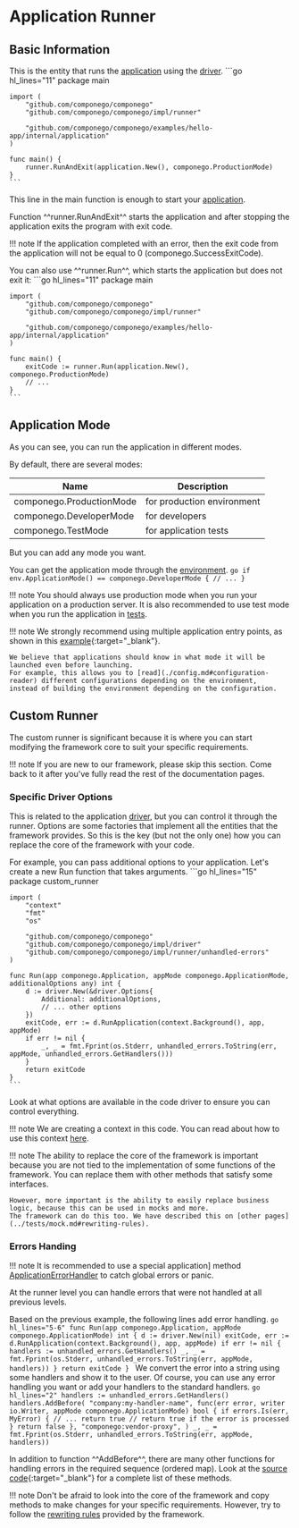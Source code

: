 # Application Runner

## Basic Information

This is the entity that runs the [application](./application.md) using the [driver](./driver.md).
    ```go hl_lines="11"
    package main

    import (
        "github.com/componego/componego"
        "github.com/componego/componego/impl/runner"

        "github.com/componego/componego/examples/hello-app/internal/application"
    )

    func main() {
        runner.RunAndExit(application.New(), componego.ProductionMode)
    }
    ```
This line in the main function is enough to start your [application](./application.md).

Function ^^runner.RunAndExit^^ starts the application and after stopping the application exits the program with exit code.

!!! note
    If the application completed with an error, then the exit code from the application will not be equal to 0 (componego.SuccessExitCode).

You can also use ^^runner.Run^^, which starts the application but does not exit it:
    ```go hl_lines="11"
    package main

    import (
        "github.com/componego/componego"
        "github.com/componego/componego/impl/runner"

        "github.com/componego/componego/examples/hello-app/internal/application"
    )

    func main() {
        exitCode := runner.Run(application.New(), componego.ProductionMode)
        // ...
    }
    ```

## Application Mode

As you can see, you can run the application in different modes.

By default, there are several modes:

| Name                     | Description                |
|--------------------------|----------------------------|
| componego.ProductionMode | for production environment |
| componego.DeveloperMode  | for developers             |
| componego.TestMode       | for application tests      |

But you can add any mode you want.

You can get the application mode through the [environment](./environment.md).
    ```go
    if env.ApplicationMode() == componego.DeveloperMode {
        // ...
    }
    ```

!!! note
    You should always use production mode when you run your application on a production server.
    It is also recommended to use test mode when you run the application in [tests](../tests/runner.md#test-mode).

!!! note
    We strongly recommend using multiple application entry points,
    as shown in this [example](https://github.com/componego/componego/tree/master/examples/url-shortener-app/cmd/application){:target="_blank"}.

    We believe that applications should know in what mode it will be launched even before launching.
    For example, this allows you to [read](./config.md#configuration-reader) different configurations depending on the environment,
    instead of building the environment depending on the configuration.

## Custom Runner

The custom runner is significant because it is where you can start modifying the framework core to suit your specific requirements.

!!! note
    If you are new to our framework, please skip this section.
    Come back to it after you've fully read the rest of the documentation pages.

### Specific Driver Options

This is related to the application [driver](./driver.md), but you can control it through the runner.
Options are some factories that implement all the entities that the framework provides.
So this is the key (but not the only one) how you can replace the core of the framework with your code.

For example, you can pass additional options to your application.
Let's create a new Run function that takes arguments.
    ```go hl_lines="15"
    package custom_runner

    import (
        "context"
        "fmt"
        "os"

        "github.com/componego/componego"
        "github.com/componego/componego/impl/driver"
        "github.com/componego/componego/impl/runner/unhandled-errors"
    )

    func Run(app componego.Application, appMode componego.ApplicationMode, additionalOptions any) int {
        d := driver.New(&driver.Options{
            Additional: additionalOptions,
            // ... other options
        })
        exitCode, err := d.RunApplication(context.Background(), app, appMode)
        if err != nil {
            _, _ = fmt.Fprint(os.Stderr, unhandled_errors.ToString(err, appMode, unhandled_errors.GetHandlers()))
        }
        return exitCode
    }
    ```

Look at what options are available in the code driver to ensure you can control everything.

!!! note
    We are creating a context in this code.
    You can read about how to use this context [here](./environment.md#application-context).

!!! note
    The ability to replace the core of the framework is important because you are not tied to the implementation of some functions of the framework.
    You can replace them with other methods that satisfy some interfaces.

    However, more important is the ability to easily replace business logic, because this can be used in mocks and more.
    The framework can do this too. We have described this on [other pages](../tests/mock.md#rewriting-rules).

### Errors Handing

!!! note
    It is recommended to use a special application] method [ApplicationErrorHandler](./application.md#applicationerrorhandler) to catch global errors or panic.

At the runner level you can handle errors that were not handled at all previous levels.

Based on the previous example, the following lines add error handling.
    ```go hl_lines="5-6"
    func Run(app componego.Application, appMode componego.ApplicationMode) int {
        d := driver.New(nil)
        exitCode, err := d.RunApplication(context.Background(), app, appMode)
        if err != nil {
            handlers := unhandled_errors.GetHandlers()
            _, _ = fmt.Fprint(os.Stderr, unhandled_errors.ToString(err, appMode, handlers))
        }
        return exitCode
    }
    ```
We convert the error into a string using some handlers and show it to the user.
Of course, you can use any error handling you want or add your handlers to the standard handlers.
    ```go hl_lines="2"
    handlers := unhandled_errors.GetHandlers()
    handlers.AddBefore(
        "company:my-handler-name",
        func(err error, writer io.Writer, appMode componego.ApplicationMode) bool {
            if errors.Is(err, MyError) {
                // ...
                return true // return true if the error is processed
            }
            return false
        },
        "componego:vendor-proxy",
    )
    _, _ = fmt.Fprint(os.Stderr, unhandled_errors.ToString(err, appMode, handlers))
    ```

In addition to function ^^AddBefore^^, there are many other functions for handling errors in the required sequence (ordered map).
Look at the [source code](https://github.com/componego/componego/tree/master/libs/ordered-map){:target="_blank"} for a complete list of these methods.

!!! note
    Don't be afraid to look into the core of the framework and copy methods to make changes for your specific requirements.
    However, try to follow the [rewriting rules](../tests/mock.md#rewriting-rules) provided by the framework.
